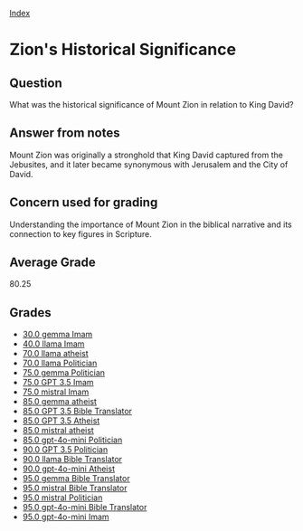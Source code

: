 
[Index](../../index.md)
# Zion's Historical Significance
## Question
What was the historical significance of Mount Zion in relation to King David?

## Answer from notes
Mount Zion was originally a stronghold that King David captured from the Jebusites, and it later became synonymous with Jerusalem and the City of David.

## Concern used for grading
Understanding the importance of Mount Zion in the biblical narrative and its connection to key figures in Scripture.

## Average Grade
80.25

## Grades
 * [30.0 gemma Imam](../answers/gemma_Imam/Zion_s_Historical_Significance.md)
 * [40.0 llama Imam](../answers/llama_Imam/Zion_s_Historical_Significance.md)
 * [70.0 llama atheist](../answers/llama_atheist/Zion_s_Historical_Significance.md)
 * [70.0 llama Politician](../answers/llama_Politician/Zion_s_Historical_Significance.md)
 * [75.0 gemma Politician](../answers/gemma_Politician/Zion_s_Historical_Significance.md)
 * [75.0 GPT 3.5 Imam](../answers/GPT_3.5_Imam/Zion_s_Historical_Significance.md)
 * [75.0 mistral Imam](../answers/mistral_Imam/Zion_s_Historical_Significance.md)
 * [85.0 gemma atheist](../answers/gemma_atheist/Zion_s_Historical_Significance.md)
 * [85.0 GPT 3.5 Bible Translator](../answers/GPT_3.5_Bible_Translator/Zion_s_Historical_Significance.md)
 * [85.0 GPT 3.5 Atheist](../answers/GPT_3.5_Atheist/Zion_s_Historical_Significance.md)
 * [85.0 mistral atheist](../answers/mistral_atheist/Zion_s_Historical_Significance.md)
 * [85.0 gpt-4o-mini Politician](../answers/gpt-4o-mini_Politician/Zion_s_Historical_Significance.md)
 * [90.0 GPT 3.5 Politician](../answers/GPT_3.5_Politician/Zion_s_Historical_Significance.md)
 * [90.0 llama Bible Translator](../answers/llama_Bible_Translator/Zion_s_Historical_Significance.md)
 * [90.0 gpt-4o-mini Atheist](../answers/gpt-4o-mini_Atheist/Zion_s_Historical_Significance.md)
 * [95.0 gemma Bible Translator](../answers/gemma_Bible_Translator/Zion_s_Historical_Significance.md)
 * [95.0 mistral Bible Translator](../answers/mistral_Bible_Translator/Zion_s_Historical_Significance.md)
 * [95.0 mistral Politician](../answers/mistral_Politician/Zion_s_Historical_Significance.md)
 * [95.0 gpt-4o-mini Bible Translator](../answers/gpt-4o-mini_Bible_Translator/Zion_s_Historical_Significance.md)
 * [95.0 gpt-4o-mini Imam](../answers/gpt-4o-mini_Imam/Zion_s_Historical_Significance.md)
